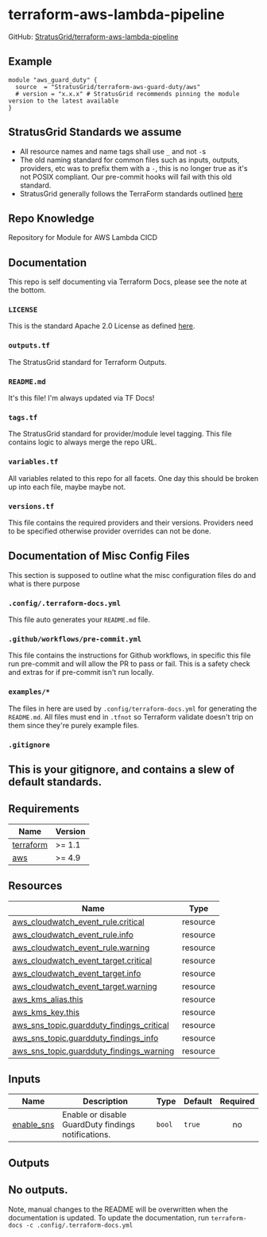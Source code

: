 <!-- BEGIN_TF_DOCS -->
# terraform-aws-lambda-pipeline
GitHub: [StratusGrid/terraform-aws-lambda-pipeline](https://github.com/StratusGrid/terraform-aws-lambda-pipeline)
## Example
```hcl
module "aws_guard_duty" {
  source  = "StratusGrid/terraform-aws-guard-duty/aws"
  # version = "x.x.x" # StratusGrid recommends pinning the module version to the latest available 
}
```
## StratusGrid Standards we assume
- All resource names and name tags shall use `_` and not `-`s
- The old naming standard for common files such as inputs, outputs, providers, etc was to prefix them with a `-`, this is no longer true as it's not POSIX compliant. Our pre-commit hooks will fail with this old standard.
- StratusGrid generally follows the TerraForm standards outlined [here](https://www.terraform-best-practices.com/naming)
## Repo Knowledge
Repository for Module for AWS Lambda CICD
## Documentation
This repo is self documenting via Terraform Docs, please see the note at the bottom.
### `LICENSE`
This is the standard Apache 2.0 License as defined [here](https://stratusgrid.atlassian.net/wiki/spaces/TK/pages/2121728017/StratusGrid+Terraform+Module+Requirements).
### `outputs.tf`
The StratusGrid standard for Terraform Outputs.
### `README.md`
It's this file! I'm always updated via TF Docs!
### `tags.tf`
The StratusGrid standard for provider/module level tagging. This file contains logic to always merge the repo URL.
### `variables.tf`
All variables related to this repo for all facets.
One day this should be broken up into each file, maybe maybe not.
### `versions.tf`
This file contains the required providers and their versions. Providers need to be specified otherwise provider overrides can not be done.
## Documentation of Misc Config Files
This section is supposed to outline what the misc configuration files do and what is there purpose
### `.config/.terraform-docs.yml`
This file auto generates your `README.md` file.
### `.github/workflows/pre-commit.yml`
This file contains the instructions for Github workflows, in specific this file run pre-commit and will allow the PR to pass or fail. This is a safety check and extras for if pre-commit isn't run locally.
### `examples/*`
The files in here are used by `.config/terraform-docs.yml` for generating the `README.md`. All files must end in `.tfnot` so Terraform validate doesn't trip on them since they're purely example files.
### `.gitignore`
This is your gitignore, and contains a slew of default standards.
---
## Requirements

| Name | Version |
|------|---------|
| <a name="requirement_terraform"></a> [terraform](#requirement\_terraform) | >= 1.1 |
| <a name="requirement_aws"></a> [aws](#requirement\_aws) | >= 4.9 |
## Resources

| Name | Type |
|------|------|
| [aws_cloudwatch_event_rule.critical](https://registry.terraform.io/providers/hashicorp/aws/latest/docs/resources/cloudwatch_event_rule) | resource |
| [aws_cloudwatch_event_rule.info](https://registry.terraform.io/providers/hashicorp/aws/latest/docs/resources/cloudwatch_event_rule) | resource |
| [aws_cloudwatch_event_rule.warning](https://registry.terraform.io/providers/hashicorp/aws/latest/docs/resources/cloudwatch_event_rule) | resource |
| [aws_cloudwatch_event_target.critical](https://registry.terraform.io/providers/hashicorp/aws/latest/docs/resources/cloudwatch_event_target) | resource |
| [aws_cloudwatch_event_target.info](https://registry.terraform.io/providers/hashicorp/aws/latest/docs/resources/cloudwatch_event_target) | resource |
| [aws_cloudwatch_event_target.warning](https://registry.terraform.io/providers/hashicorp/aws/latest/docs/resources/cloudwatch_event_target) | resource |
| [aws_kms_alias.this](https://registry.terraform.io/providers/hashicorp/aws/latest/docs/resources/kms_alias) | resource |
| [aws_kms_key.this](https://registry.terraform.io/providers/hashicorp/aws/latest/docs/resources/kms_key) | resource |
| [aws_sns_topic.guardduty_findings_critical](https://registry.terraform.io/providers/hashicorp/aws/latest/docs/resources/sns_topic) | resource |
| [aws_sns_topic.guardduty_findings_info](https://registry.terraform.io/providers/hashicorp/aws/latest/docs/resources/sns_topic) | resource |
| [aws_sns_topic.guardduty_findings_warning](https://registry.terraform.io/providers/hashicorp/aws/latest/docs/resources/sns_topic) | resource |
## Inputs

| Name | Description | Type | Default | Required |
|------|-------------|------|---------|:--------:|
| <a name="input_enable_sns"></a> [enable\_sns](#input\_enable\_sns) | Enable or disable GuardDuty findings notifications. | `bool` | `true` | no |
## Outputs

No outputs.
---
Note, manual changes to the README will be overwritten when the documentation is updated. To update the documentation, run `terraform-docs -c .config/.terraform-docs.yml`
<!-- END_TF_DOCS -->